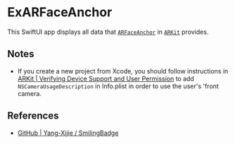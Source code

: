 # ExARFaceAnchor

This SwiftUI app displays all data that [`ARFaceAnchor`](https://developer.apple.com/documentation/arkit/arfaceanchor) in [`ARKit`](https://developer.apple.com/documentation/arkit) provides.

## Notes

- If you create a new project from Xcode, you should follow instructions in [ARKit | Verifying Device Support and User Permission](https://developer.apple.com/documentation/arkit/verifying_device_support_and_user_permission) to add `NSCameraUsageDescription` in Info.plist in order to use the user's 'front camera.

## References

- [GitHub | Yang-Xijie / SmilingBadge](https://github.com/Yang-Xijie/SmilingBadge)
